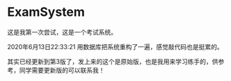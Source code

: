 # ExamSystem
这是我第一次尝试，这是一个考试系统。

2020年6月13日22:33:21
用数据库把系统重构了一遍，感觉敲代码也是挺累的。

其实已经更新到第3版了，发上来的这个是原始版，也是我用来学习练手的，供参考，同学需要更新版的可以联系我！
